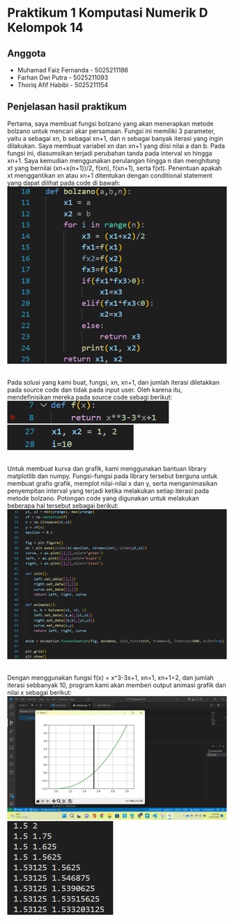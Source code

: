 # Praktikum 1 Komputasi Numerik D Kelompok 14
## Anggota
* Muhamad Faiz Fernanda - 5025211186
* Farhan Dwi Putra - 5025211093
* Thoriq Afif Habibi - 5025211154
## Penjelasan hasil praktikum
Pertama, saya membuat fungsi bolzano yang akan menerapkan metode bolzano untuk mencari akar persamaan. Fungsi ini memiliki 3 parameter, yaitu a sebagai xn, b sebagai xn+1, dan n sebagai banyak iterasi yang ingin dilakukan. Saya membuat variabel xn dan xn+1 yang diisi nilai a dan b. Pada fungsi ini, diasumsikan terjadi perubahan tanda pada interval xn hingga xn+1. Saya kemudian menggunakan perulangan hingga n dan menghitung xt yang bernilai (xn+x(n+1))/2, f(xn), f(xn+1), serta f(xt). Penentuan apakah xt menggantikan xn atau xn+1 ditentukan dengan conditional statement yang dapat dilihat pada code di bawah:<br/>
![Fungsi Metode Bolzano](Screenshot_20221030_084113.png)

<br/>Pada solusi yang kami buat, fungsi, xn, xn+1, dan jumlah iterasi diletakkan pada source code dan tidak pada input user. Oleh karena itu, mendefinisikan mereka pada source code sebagi berikut:<br/>
![[fungsi](fungsi (1).png)](https://github.com/Thoriqaafif/P1_Komnum_D14/blob/main/fungsi%20(1).png) <br/>
![[variabel](fungsi (2).png)](https://github.com/Thoriqaafif/P1_Komnum_D14/blob/main/fungsi%20(2).png)

<br/>Untuk membuat kurva dan grafik, kami menggunakan bantuan library matplotlib dan numpy. Fungsi-fungsi pada library tersebut berguna untuk membuat grafis grafik, memplot nilai-nilai x dan y, serta menganimasikan penyempitan interval yang terjadi ketika melakukan setiap iterasi pada metode bolzano. Potongan code yang digunakan untuk melakukan beberapa hal tersebut sebagai berikut:<br/>
![code buat grafik.png](https://github.com/Thoriqaafif/P1_Komnum_D14/blob/main/code%20buat%20grafik.png)

<br/>Dengan menggunakan fungsi f(x) = x^3-3x+1, xn=1, xn+1=2, dan jumlah iterasi sebbanyak 10, program kami akan memberi output animasi grafik dan nilai x sebagai berikut:<br/>
![grafik](https://github.com/Thoriqaafif/P1_Komnum_D14/blob/main/Screenshot_20221030_084139.png)<br/>
![output](https://github.com/Thoriqaafif/P1_Komnum_D14/blob/main/Screenshot_20221030_084154.png)
